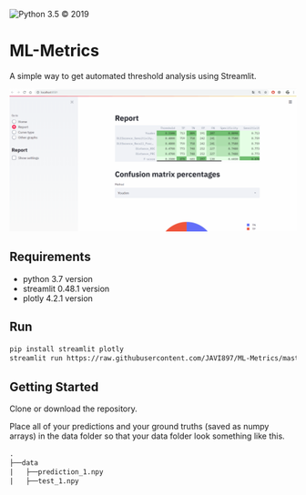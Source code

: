 ![Python 3.5](https://img.shields.io/badge/python-3.5-blue.svg)
© 2019

# ML-Metrics

A simple way to get automated threshold analysis using Streamlit.

![Muestra](https://raw.githubusercontent.com/JAVI897/ML-Metrics/master/muestra.gif "Muestra")

## Requirements

* python 3.7 version
* streamlit 0.48.1 version
* plotly 4.2.1 version

## Run

```sh
pip install streamlit plotly
streamlit run https://raw.githubusercontent.com/JAVI897/ML-Metrics/master/app.py
```

## Getting Started

Clone or download the repository.

Place all of your predictions and your ground truths (saved as numpy arrays) in the data folder so that your data folder look something like this.

```
.
├──data
|   ├──prediction_1.npy
|   ├──test_1.npy
```

